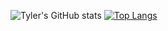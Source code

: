 ![Tyler's GitHub stats](https://github-readme-stats.vercel.app/api?username=nottyl&count_private=true&show_icons=true)
[![Top Langs](https://github-readme-stats.vercel.app/api/top-langs/?username=anuraghazra)](https://github.com/anuraghazra/github-readme-stats)
